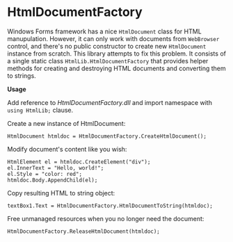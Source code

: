 # HtmlDocumentFactory

Windows Forms framework has a nice `HtmlDocument` class for HTML manupulation. However, it can only work with documents from `WebBrowser` control, and there's no public constructor to create new `HtmlDocument` instance from scratch. This library attempts to fix this problem. It consists of a single static class `HtmlLib.HtmlDocumentFactory` that provides helper methods for creating and destroying HTML documents and converting them to strings.

**Usage**

Add reference to *HtmlDocumentFactory.dll* and import namespace with `using HtmlLib;` clause.

Create a new instance of HtmlDocument:

    HtmlDocument htmldoc = HtmlDocumentFactory.CreateHtmlDocument();

Modify document's content like you wish:

    HtmlElement el = htmldoc.CreateElement("div");
    el.InnerText = "Hello, world!";
    el.Style = "color: red";
    htmldoc.Body.AppendChild(el);

Copy resulting HTML to string object:

    textBox1.Text = HtmlDocumentFactory.HtmlDocumentToString(htmldoc);
    
Free unmanaged resources when you no longer need the document:

    HtmlDocumentFactory.ReleaseHtmlDocument(htmldoc);
